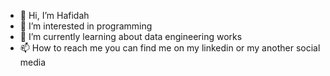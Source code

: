 - 👋 Hi, I’m Hafidah
- 👀 I’m interested in programming
- 🌱 I’m currently learning about data engineering works
- 📫 How to reach me you can find me on my linkedin or my another social media

<!---
fdhanh/fdhanh is a ✨ special ✨ repository because its `README.md` (this file) appears on your GitHub profile.
You can click the Preview link to take a look at your changes.
--->
